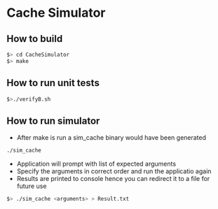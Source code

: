 Cache Simulator
===============

How to build
-------------
```bash
$> cd CacheSimulator
$> make
```

How to run unit tests
----------------
```bash
$>./verifyB.sh
```

How to run simulator
--------------------
* After make is run a sim_cache binary would have been generated
```bash 
./sim_cache
```
* Application will prompt with list of expected arguments
* Specify the arguments in correct order and run the applicatio again
* Results are printed to console hence you can redirect it to a file for future use
```bash
$> ./sim_cache <arguments> > Result.txt
```

